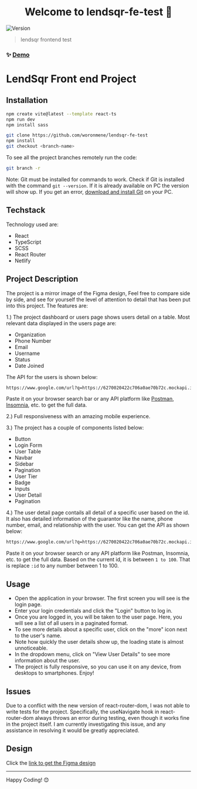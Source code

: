 <h1 align="center">Welcome to lendsqr-fe-test 👋</h1>
<p>
  <img alt="Version" src="https://img.shields.io/badge/version-0.0.0-blue.svg?cacheSeconds=2592000" />
</p>

> lendsqr frontend test

### ✨ [Demo](https://mene-oritsemiworon-lendsqr-fe-test.netlify.app/)

# LendSqr Front end Project

## Installation

```bash
npm create vite@latest --template react-ts
npm run dev
npm install sass
```


```bash
git clone https://github.com/woronmene/lendsqr-fe-test
npm install
git checkout <branch-name>
```

To see all the project branches remotely run the code:

```bash
git branch -r
```

Note: Git must be installed for commands to work. Check if Git is installed with the command `git --version`. If it is already available on PC the version will show up. If you get an error, [download and install Git](https://git-scm.com/downloads) on your PC.

## Techstack

Technology used are:

- React
- TypeScript
- SCSS
- React Router
- Netlify

## Project Description

 The project is a mirror image of the Figma design, Feel free to compare side by side, and see for yourself the level of attention to detail that has been put into this project. The features are:


1.) The project dashboard or users page shows users detail on a table. Most relevant data displayed in the users page are:

- Organization
- Phone Number
- Email
- Username
- Status
- Date Joined

The API for the users is shown below:

```txt
https://www.google.com/url?q=https://6270020422c706a0ae70b72c.mockapi.io/lendsqr/api/v1/users/
```
Paste it on your browser search bar or any API platform like [Postman](https://www.postman.com/), [Insomnia](https://insomnia.rest/), etc. to get the full data.

2.) Full responsiveness with an amazing mobile experience.



3.) The project has a couple of components listed below:


- Button
- Login Form
- User Table
- Navbar
- Sidebar
- Pagination
- User Tier
- Badge
- Inputs
- User Detail
- Pagination

4.) The user detail page contails all detail of a specific user based on the id. It also has detailed information of the guarantor like the name, phone number, email, and relationship with the user. You can get the API as shown below:

 ```txt
https://www.google.com/url?q=https://6270020422c706a0ae70b72c.mockapi.io/lendsqr/api/v1/users/:id
```

Paste it on your browser search or any API platform like Postman, Insomnia, etc. to get the full data.
Based on the current id, it is between `1 to 100`. That is replace `:id` to any number between 1 to 100.


## Usage

- Open the application in your browser. The first screen you will see is the login page.
- Enter your login credentials and click the "Login" button to log in.
- Once you are logged in, you will be taken to the user page. Here, you will see a list of all users in a paginated format.
- To see more details about a specific user, click on the "more" icon next to the user's name.
- Note how quickly the user details show up, the loading state is almost unnoticeable.
- In the dropdown menu, click on "View User Details" to see more information about the user.
- The project is fully responsive, so you can use it on any device, from desktops to smartphones. Enjoy!


## Issues

Due to a conflict with the new version of react-router-dom, I was not able to write tests for the project. Specifically, the useNavigate hook in react-router-dom always throws an error during testing, even though it works fine in the project itself. I am currently investigating this issue, and any assistance in resolving it would be greatly appreciated.




## Design

Click the [link to get the Figma design](https://www.google.com/url?q=https://www.figma.com/file/ZKILoCoIoy1IESdBpq3GNC/Frontend&sa=D&source=editors&ust=1673861562837685&usg=AOvVaw13_5gDNbAIEaae_KDWvVyu)





---

Happy Coding! 😊
